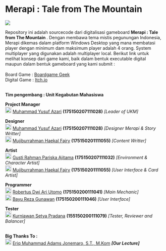 # Merapi : Tale from The Mountain
<img src="https://user-images.githubusercontent.com/47166058/70566096-4f1e2080-1b8b-11ea-9fc0-4d23e67a8f1c.png"> </img>

Repository ini adalah sourcecode dari digitalisasi gameboard <b> Merapi : Tale from The Mountain </b>. Dengan membawa tema mistis pegunungan Indonesia, Merapi dikemas dalam platform Windows Desktop yang mana membatasi player dengan minimum dam maksimum player adalah 4 orang. System multiplayer yang digunakan adalah multiplayer local. Berikut link untuk melihat konsep dari game kami, baik dalam bentuk executable digital maupun dalam bentuk gameboard yang kami submit : 
<br>
<br>
Board Game : <a href="https://boardgamegeek.com/boardgame/293827/marapi-tales-mountain"> Boardgame Geek  </a> 
<br>
Digital Game : <a href="itch.io"> Itch.io </a>
<br>
<br>

<strong>Tim pengembang : Unit Kegabutan Mahasiswa </strong>
<br>

<b>Project Manager</b>
<br>
<img src="https://user-images.githubusercontent.com/47166058/70557585-00688a80-1b7b-11ea-8a7e-961eed5080c4.png" width="20px" > </img> 
<a href="https://github.com/azariaku">Muhammad Yusuf Azari</a> <b>(175150207111028)</b> <i>[Leader of UKM]</i>
<br>

<b>Designer</b>
<br>
<img src="https://user-images.githubusercontent.com/47166058/70557585-00688a80-1b7b-11ea-8a7e-961eed5080c4.png" width="20px" > </img> 
<a href="https://github.com/azariaku">Muhammad Yusuf Azari</a> <b>(175150207111028)</b> <i>[Designer Merapi & Story Writter]</i>
<br>
<img src="https://user-images.githubusercontent.com/47166058/70557585-00688a80-1b7b-11ea-8a7e-961eed5080c4.png" width="20px" > </img> 
<a href="https://github.com/haekalary">Mujiburrahman Haekal Fajry</a> <b>(175150201111055)</b> <i>[Content Writter]</i>
<br>

<b>Artist</b>
<br>
<img src="https://user-images.githubusercontent.com/47166058/70557585-00688a80-1b7b-11ea-8a7e-961eed5080c4.png" width="20px" > </img> 
<a href="https://github.com/Ajittama">Gusti Rahman Pariska Ajitama</a> <b>(175150207111032)</b> <i>[Environment & Character Artist]</i>
<br>
<img src="https://user-images.githubusercontent.com/47166058/70557585-00688a80-1b7b-11ea-8a7e-961eed5080c4.png" width="20px" > </img> 
<a href="https://github.com/haekalary">Mujiburrahman Haekal Fajry</a> <b>(175150201111055)</b> <i>[User Interface & Card Artist]</i>
<br>

<b>Programmer</b>
<br>
<img src="https://user-images.githubusercontent.com/47166058/70557585-00688a80-1b7b-11ea-8a7e-961eed5080c4.png" width="20px" > </img> 
<a href="https://github.com/penguin55">Robertus Dwi Ari Utomo</a> <b>(175150200111041)</b> <i>[Main Mechanic]</i>
<br>
<img src="https://user-images.githubusercontent.com/47166058/70557585-00688a80-1b7b-11ea-8a7e-961eed5080c4.png" width="20px" > </img> 
<a href="https://github.com/Bazureza">Bayu Reza Gunawan</a> <b>(175150200111046)</b> <i>[User Interface]</i>
<br>

<b>Tester</b>
<br>
<img src="https://user-images.githubusercontent.com/47166058/70557585-00688a80-1b7b-11ea-8a7e-961eed5080c4.png" width="20px" > </img> 
<a href="https://github.com/create-orx"> Kurniawan Setya Pradana</a> <b>(155150200111079)</b> <i>[Tester, Reviewer and Balancer]</i>
<br><br>

<b>Big Thanks To :</b>
<br>
<img src="https://user-images.githubusercontent.com/47166058/70557585-00688a80-1b7b-11ea-8a7e-961eed5080c4.png" width="20px" > </img>
<a href="https://github.com/eriqadams">Eriq Muhammad Adams Jonemaro, S.T., M.Kom</a> <i><b> [Our Lecture]</b></i>
